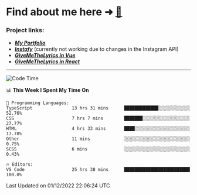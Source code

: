 # Find about me here ➜ [🧑](https://pauabella.dev)

### Project links:
- ***[My Portfolio](https://pauabella.dev)***
- ***[Instafy](https://instafy.me)*** (currently not working due to changes in the Instagram API)
- ***[GiveMeTheLyrics in Vue](https://lyrics.pauabella.dev)***
- ***[GiveMeTheLyrics in React](https://pauabella.dev/GiveMeTheLyrics)***

---
<!--START_SECTION:waka-->
![Code Time](http://img.shields.io/badge/Code%20Time-1%2C703%20hrs%2055%20mins-blue)

📊 **This Week I Spent My Time On** 

```text
💬 Programming Languages: 
TypeScript               13 hrs 31 mins      █████████████░░░░░░░░░░░░   52.76% 
CSS                      7 hrs 7 mins        ███████░░░░░░░░░░░░░░░░░░   27.77% 
HTML                     4 hrs 33 mins       ████░░░░░░░░░░░░░░░░░░░░░   17.78% 
Other                    11 mins             ░░░░░░░░░░░░░░░░░░░░░░░░░   0.75% 
SCSS                     6 mins              ░░░░░░░░░░░░░░░░░░░░░░░░░   0.43%

🔥 Editors: 
VS Code                  25 hrs 38 mins      █████████████████████████   100.0%

```


 Last Updated on 01/12/2022 22:06:24 UTC
<!--END_SECTION:waka-->
